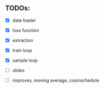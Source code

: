 ## TODOs:

- [x] data loader
- [x] loss function
- [x] extraction
- [x] train loop
- [x] sample loop
- [ ] slides
- [ ] improves, moving average, cosinschedule


